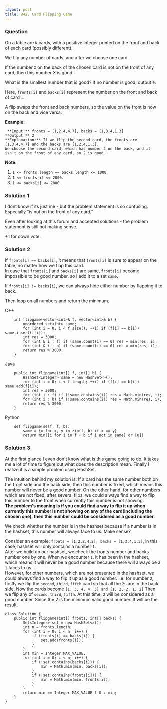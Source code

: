 ```yaml
---
layout: post
title: 842. Card Flipping Game
---
```

### Question
On a table are `N` cards, with a positive integer printed on the front and
back of each card (possibly different).

We flip any number of cards, and after we choose one card.

If the number `X` on the back of the chosen card is not on the front of any
card, then this number X is good.

What is the smallest number that is good?  If no number is good, output `0`.

Here, `fronts[i]` and `backs[i]` represent the number on the front and back of
card `i`.

A flip swaps the front and back numbers, so the value on the front is now on
the back and vice versa.

 **Example:**

    
    
     **Input:** fronts = [1,2,4,4,7], backs = [1,3,4,1,3]
    **Output:** 2
    **Explanation:** If we flip the second card, the fronts are [1,3,4,4,7] and the backs are [1,2,4,1,3].
    We choose the second card, which has number 2 on the back, and it isn't on the front of any card, so 2 is good.



 **Note:**

  1. `1 <= fronts.length == backs.length <= 1000`.
  2. `1 <= fronts[i] <= 2000`.
  3. `1 <= backs[i] <= 2000`.

### Solution 1
I dont know if its just me - but the problem statement is so confusing.
Especially "is not on the front of any card,"

Even after looking at this forum and accepted solutions - the problem
statement is still not making sense.

+1 for down vote.


### Solution 2
If `fronts[i] == backs[i]`, it means that `fronts[i]` is sure to appear on the
table, no matter how we flap this card.  
In case that `fronts[i]` and `backs[i]` are same, `fronts[i]` become
impossible to be good number, so I add it to a set `same`.

If `fronts[i] != backs[i]`, we can always hide either number by flapping it to
back.

Then loop on all numbers and return the minimum.

C++

    
    
        int flipgame(vector<int>& f, vector<int>& b) {
            unordered_set<int> same;
            for (int i = 0; i < f.size(); ++i) if (f[i] == b[i]) same.insert(f[i]);
            int res = 3000;
            for (int & i : f) if (same.count(i) == 0) res = min(res, i);
            for (int & i : b) if (same.count(i) == 0) res = min(res, i);
            return res % 3000;
        }
    

Java

    
    
        public int flipgame(int[] f, int[] b) {
            HashSet<Integer> same = new HashSet<>();
            for (int i = 0; i < f.length; ++i) if (f[i] == b[i]) same.add(f[i]);
            int res = 3000;
            for (int i : f) if (!same.contains(i)) res = Math.min(res, i);
            for (int i : b) if (!same.contains(i)) res = Math.min(res, i);
            return res % 3000;
        }
    

Python

    
    
        def flipgame(self, f, b):
            same = {x for x, y in zip(f, b) if x == y}
            return min([i for i in f + b if i not in same] or [0])
    


### Solution 3
At the first glance I even don't know what is this game going to do. It takes
me a lot of time to figure out what does the description mean. Finally I
realize it is a simple problem using HashSet.

The intuition behind my solution is: If a card has the same number both on the
front side and the back side, then this number is fixed, which means this
number will never be a good number. On the other hand, for other numbers which
are not fixed, after several flips, we could always find a way to flip this
number to the front when currently this number is not showing.  
 **The problem's meaning is if you could find a way to flip it up when
currently this number is not showing on any of the card(including the chosen
one), then this number could be considered as a good number.**

We check whether the number is in the hashset because if a number is in the
hashset, this number will always face to us. Make sense?

Consider an example: `fronts = [1,2,2,4,2], backs = [1,3,4,1,3]`, in this
case, hashset will only contains a number `1`.  
After we build up our hashset, we check the fronts number and backs number one
by one. When we encounter `1`, it has been in the hashset, which means it will
never be a good number because there will always be a `1` faces to us.  
However, for other numbers, which are not presented in the hashset, we could
always find a way to filp it up as a good number. i.e. for number `2`, firstly
we flip the `second`, `third`, `fifth` card so that all the `2`s are in the
back side. Now the cards become `[1, 3, 4, 4, 3] and [1, 2, 2, 1, 2]` Then we
flip any of `second`, `third`, `fifth`. At this time, `2` will be considered
as a good number. Since the 2 is the minimum valid good number. It will be the
result.

    
    
    class Solution {
        public int flipgame(int[] fronts, int[] backs) {
            Set<Integer> set = new HashSet<>();
            int n = fronts.length;
            for (int i = 0; i < n; i++) {
                if (fronts[i] == backs[i]) {
                    set.add(fronts[i]);
                }
            }
            int min = Integer.MAX_VALUE;
            for (int i = 0; i < n; i++) {
                if (!set.contains(backs[i])) {
                    min = Math.min(min, backs[i]);
                }
                if (!set.contains(fronts[i])) {
                    min = Math.min(min, fronts[i]);
                }
            }
            return min == Integer.MAX_VALUE ? 0 : min;
        }
    }
    




